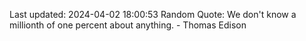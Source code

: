 Last updated: 2024-04-02 18:00:53
Random Quote: We don't know a millionth of one percent about anything. - Thomas Edison